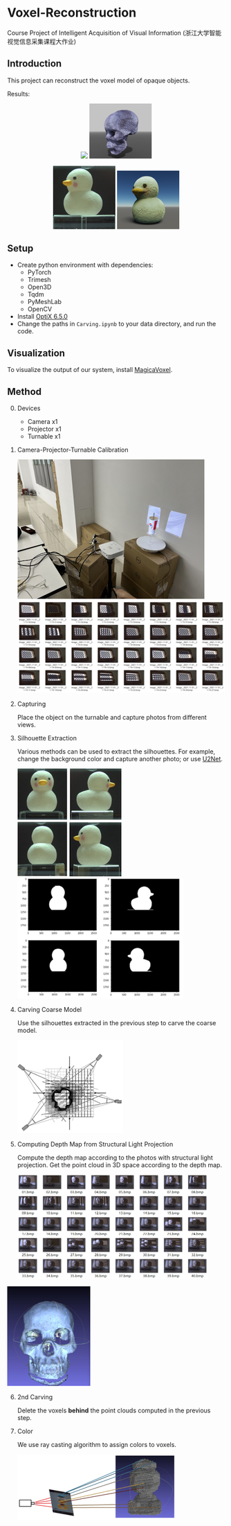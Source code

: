 # Voxel-Reconstruction
Course Project of Intelligent Acquisition of Visual Information (浙江大学智能视觉信息采集课程大作业)

## Introduction

This project can reconstruct the voxel model of opaque objects.

Results:

<p>
    <center>
        <img src="images/55.bmp" style="width:15vw;">
        <img src="images/Compare2.png" style="width:15vw;">
    </center>
</p>

<p>
    <center>
        <img src="images/image-20211102181512350.png" style="width:15vw;">
        <img src="images/Duck1.png" style="width:15vw;">
    </center>
</p>

## Setup

- Create python environment with dependencies:
  - PyTorch
  - Trimesh
  - Open3D
  - Tqdm
  - PyMeshLab
  - OpenCV
- Install [OptiX 6.5.0](https://developer.nvidia.com/designworks/optix/downloads/legacy)
- Change the paths in `Carving.ipynb` to your data directory, and run the code.

## Visualization

To visualize the output of our system, install [MagicaVoxel](https://ephtracy.github.io/).

## Method

0. Devices
   - Camera x1
   - Projector x1
   - Turnable x1

1. Camera-Projector-Turnable Calibration

   <img src="images/image-20221203125821393.png" alt="image-20221203125821393" style="zoom:50%;" />

   <img src="images/image-20221203125755541.png" alt="image-20221203125755541" style="zoom: 50%;" />

2. Capturing

   Place the object on the turnable and capture photos from different views.

3. Silhouette Extraction

   Various methods can be used to extract the silhouettes. For example, change the background color and capture another photo; or use [U2Net](https://github.com/xuebinqin/U-2-Net).

   <img src="images/image-20211102180214541.png" alt="image-20211102180214541" style="width:25vw;" /><img src="images/image-20211102175559264.png" alt="image-20211102175559264" style="width:40vw;" />

4. Carving Coarse Model

   Use the silhouettes extracted in the previous step to carve the coarse model.

   <img src="images/6-Figure5-1.png" alt="6-Figure5-1" style="zoom: 50%;" />

5. Computing Depth Map from Structural Light Projection

   Compute the depth map according to the photos with structural light projection. Get the point cloud in 3D space according to the depth map.

   <img src="images/image-20221203131727047.png" alt="image-20221203131727047" style="zoom:50%;" />

<img src="images/image-20221203132620650.png" alt="image-20221203132620650" style="width:20vw;" />

6. 2nd Carving

   Delete the voxels **behind** the point clouds computed in the previous step.

7. Color

   We use ray casting algorithm to assign colors to voxels.

   <img src="images/image-20221203132940001.png" alt="image-20221203132940001" style="zoom:50%;" />
